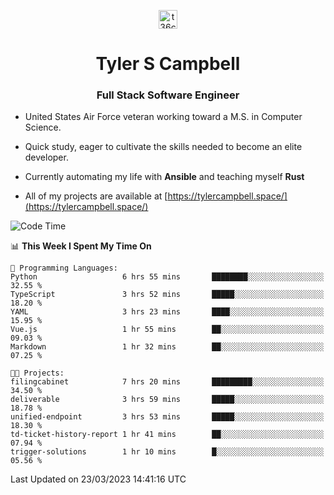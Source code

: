 <p align="center">
<a href="https://www.linkedin.com/in/t36campbell" target="blank"><img align="center" src="https://ik.imagekit.io/t36campbell/Portfolio/linkedin.png.original_m8bbGgPh6.png" alt="t36campbell" height="30" width="30" /></a>
</p>
<h1 align="center">Tyler S Campbell</h1>
<h3 align="center">Full Stack Software Engineer</h3>

* United States Air Force veteran working toward a M.S. in Computer Science.

* Quick study, eager to cultivate the skills needed to become an elite developer.

* Currently automating my life with **Ansible** and teaching myself **Rust**

* All of my projects are available at [https://tylercampbell.space/](https://tylercampbell.space/)

<!--START_SECTION:waka-->
![Code Time](http://img.shields.io/badge/Code%20Time-2%2C301%20hrs%2040%20mins-blue)

📊 **This Week I Spent My Time On** 

```text
💬 Programming Languages: 
Python                   6 hrs 55 mins       ████████░░░░░░░░░░░░░░░░░   32.55 % 
TypeScript               3 hrs 52 mins       █████░░░░░░░░░░░░░░░░░░░░   18.20 % 
YAML                     3 hrs 23 mins       ████░░░░░░░░░░░░░░░░░░░░░   15.95 % 
Vue.js                   1 hr 55 mins        ██░░░░░░░░░░░░░░░░░░░░░░░   09.03 % 
Markdown                 1 hr 32 mins        ██░░░░░░░░░░░░░░░░░░░░░░░   07.25 % 

🐱‍💻 Projects: 
filingcabinet            7 hrs 20 mins       █████████░░░░░░░░░░░░░░░░   34.50 % 
deliverable              3 hrs 59 mins       █████░░░░░░░░░░░░░░░░░░░░   18.78 % 
unified-endpoint         3 hrs 53 mins       █████░░░░░░░░░░░░░░░░░░░░   18.30 % 
td-ticket-history-report 1 hr 41 mins        ██░░░░░░░░░░░░░░░░░░░░░░░   07.94 % 
trigger-solutions        1 hr 10 mins        █░░░░░░░░░░░░░░░░░░░░░░░░   05.56 % 
```


 Last Updated on 23/03/2023 14:41:16 UTC
<!--END_SECTION:waka-->

